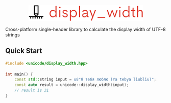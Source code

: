 <p align="center">
  <img height="50" src="img/logo.png" alt="display_width"/>
</p>

Cross-platform single-header library to calculate the display width of UTF-8 strings

## Quick Start

```cpp
#include <unicode/display_width.hpp>

int main() {
    const std::string input = u8"Я тебя люблю (Ya tebya liubliu)";
    const auto result = unicode::display_width(input);
    // result is 31
}
```
